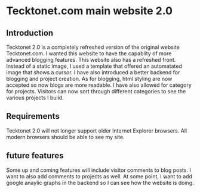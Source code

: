# Tecktonet.com main website 2.0

## Introduction

Tecktonet 2.0 is a completely refreshed version of the original website Tecktonet.com.  I wanted this website to have the capablity of more advanced blogging features.  This website also has a refreshed front.  Instead of a static image, I used a template that offered an automatated image that shows a cursor.  I have also introduced a better backend for blogging and project creation.  As for blogging, html styling are now accepted so now blogs are more readable.  I have also allowed for category for projects.  Visitors can now sort through different categories to see the various projects I build.

## Requirements

Tecktonet 2.0  will not longer support older Internet Explorer browsers.  All modern browsers should be able to see my site.

## future features

Some up and coming features will include visitor comments to blog posts.  I want to also add comments to projects as well.  At some point, I want to add google anaylic graphs in the backend so I can see how the website is doing.